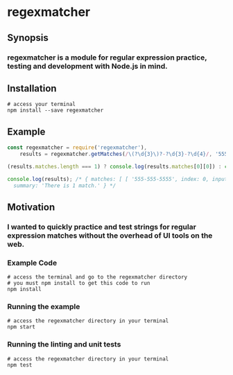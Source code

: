 # regexmatcher

## Synopsis

### regexmatcher is a module for regular expression practice, testing and development with Node.js in mind.

## Installation

```
# access your terminal
npm install --save regexmatcher
```

## Example

```javascript
const regexmatcher = require('regexmatcher'),
    results = regexmatcher.getMatches(/\(?\d{3}\)?-?\d{3}-?\d{4}/, '555-555-5555');

(results.matches.length === 1) ? console.log(results.matches[0][0]) : console.log('Please enter a valid North American telephone number...'); /* 555-555-5555 */

console.log(results); /* { matches: [ [ '555-555-5555', index: 0, input: '555-555-5555' ] ],
  summary: 'There is 1 match.' } */
```

## Motivation

### I wanted to quickly practice and test strings for regular expression matches without the overhead of UI tools on the web.

### Example Code

```
# access the terminal and go to the regexmatcher directory
# you must npm install to get this code to run
npm install
```

### Running the example

```
# access the regexmatcher directory in your terminal
npm start
```

### Running the linting and unit tests

```
# access the regexmatcher directory in your terminal
npm test
```